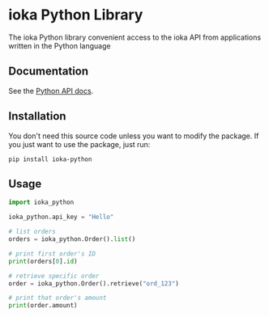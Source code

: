 # ioka Python Library

The ioka Python library convenient access to the ioka API from applications written in the Python language

## Documentation

See the [Python API docs](https://dabarov.github.io/ioka/).

## Installation

You don't need this source code unless you want to modify the package. If you just want to use the package, just run:

```shell
pip install ioka-python
```

## Usage

```python
import ioka_python

ioka_python.api_key = "Hello"

# list orders
orders = ioka_python.Order().list()

# print first order's ID
print(orders[0].id)

# retrieve specific order
order = ioka_python.Order().retrieve("ord_123")

# print that order's amount
print(order.amount)
```

